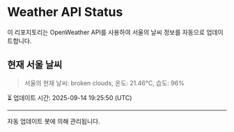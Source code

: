 
# Weather API Status

이 리포지토리는 OpenWeather API를 사용하여 서울의 날씨 정보를 자동으로 업데이트합니다.

## 현재 서울 날씨
> 서울의 현재 날씨: broken clouds, 온도: 21.46°C, 습도: 96%

⏳ 업데이트 시간: 2025-09-14 19:25:50 (UTC)

---
자동 업데이트 봇에 의해 관리됩니다.
